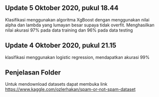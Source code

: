 ## Update 5 Oktober 2020, pukul 18.44
Klasifikasi menggunakan algoritma XgBoost dengan menggunakan nilai alpha dan lambda yang lumayan besar supaya tidak overfit. Menghasilkan nilai akurasi 97% pada data training dan 96% pada data testing

## Update 4 Oktober 2020, pukul 21.15
klasifikasi menggunakan logistic regression, mendapatkan akurasi 99%

## Penjelasan Folder
Untuk mendownload datasets dapat membuka link https://www.kaggle.com/ozlerhakan/spam-or-not-spam-dataset
